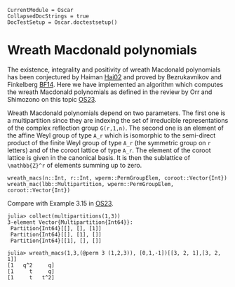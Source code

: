 ```@meta
CurrentModule = Oscar
CollapsedDocStrings = true
DocTestSetup = Oscar.doctestsetup()
```

# Wreath Macdonald polynomials

The existence, integrality and positivity of wreath Macdonald polynomials
 has been conjectured by Haiman [Hai02](@cite) and proved by Bezrukavnikov
 and Finkelberg [BF14](@cite). Here we have implemented an algorithm which
 computes the wreath Macdonald polynomials as defined in the review by
 Orr and Shimozono on this topic [OS23](@cite).

Wreath Macdonald polynomials depend on two parameters. The first one is
 a multipartition since they are indexing the set of irreducible representations of
 the complex reflection group ``G(r,1,n)``. The second one is an element
 of the affine Weyl group of type ``A_r`` which is isomorphic to the semi-direct
 product of the finite Weyl group of type ``A_r`` (the symmetric group on ``r`` letters)
 and of the coroot lattice of type ``A_r``. The element of the coroot lattice is
 given in the canonical basis. It is then the sublattice of ``\mathbb{Z}^r`` of elements summing
 up to zero.

```@docs
wreath_macs(n::Int, r::Int, wperm::PermGroupElem, coroot::Vector{Int})
wreath_mac(lbb::Multipartition, wperm::PermGroupElem, coroot::Vector{Int})
```

Compare with Example 3.15 in [OS23](@cite).

```jldoctest
julia> collect(multipartitions(1,3))
3-element Vector{Multipartition{Int64}}:
 Partition{Int64}[[], [], [1]]
 Partition{Int64}[[], [1], []]
 Partition{Int64}[[1], [], []]

julia> wreath_macs(1,3,(@perm 3 (1,2,3)), [0,1,-1])[[3, 2, 1],[3, 2, 1]]
[1   q^2     q]
[1     t     q]
[1     t   t^2]

```
